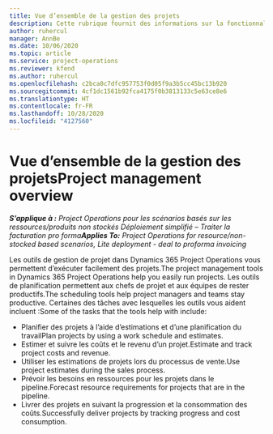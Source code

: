 ```yaml
---
title: Vue d’ensemble de la gestion des projets
description: Cette rubrique fournit des informations sur la fonctionnalité Gestion de projets dans Dynamics 365 Project Operations.
author: ruhercul
manager: AnnBe
ms.date: 10/06/2020
ms.topic: article
ms.service: project-operations
ms.reviewer: kfend
ms.author: ruhercul
ms.openlocfilehash: c2bca0c7dfc957753f0d05f9a3b5cc45bc13b920
ms.sourcegitcommit: 4cf1dc1561b92fca4175f0b3813133c5e63ce8e6
ms.translationtype: HT
ms.contentlocale: fr-FR
ms.lasthandoff: 10/28/2020
ms.locfileid: "4127560"
---
```

# <a name="project-management-overview"></a><span data-ttu-id="1ac8c-103">Vue d’ensemble de la gestion des projets</span><span class="sxs-lookup"><span data-stu-id="1ac8c-103">Project management overview</span></span>

<span data-ttu-id="1ac8c-104">_**S’applique à :** Project Operations pour les scénarios basés sur les ressources/produits non stockés Déploiement simplifié – Traiter la facturation pro forma_</span><span class="sxs-lookup"><span data-stu-id="1ac8c-104">_**Applies To:** Project Operations for resource/non-stocked based scenarios, Lite deployment - deal to proforma invoicing_</span></span>

<span data-ttu-id="1ac8c-105">Les outils de gestion de projet dans Dynamics 365 Project Operations vous permettent d’exécuter facilement des projets.</span><span class="sxs-lookup"><span data-stu-id="1ac8c-105">The project management tools in Dynamics 365 Project Operations help you easily run projects.</span></span> <span data-ttu-id="1ac8c-106">Les outils de planification permettent aux chefs de projet et aux équipes de rester productifs.</span><span class="sxs-lookup"><span data-stu-id="1ac8c-106">The scheduling tools help project managers and teams stay productive.</span></span> <span data-ttu-id="1ac8c-107">Certaines des tâches avec lesquelles les outils vous aident incluent :</span><span class="sxs-lookup"><span data-stu-id="1ac8c-107">Some of the tasks that the tools help with include:</span></span>

- <span data-ttu-id="1ac8c-108">Planifier des projets à l’aide d’estimations et d’une planification du travail</span><span class="sxs-lookup"><span data-stu-id="1ac8c-108">Plan projects by using a work schedule and estimates.</span></span>
- <span data-ttu-id="1ac8c-109">Estimer et suivre les coûts et le revenu d’un projet.</span><span class="sxs-lookup"><span data-stu-id="1ac8c-109">Estimate and track project costs and revenue.</span></span>
- <span data-ttu-id="1ac8c-110">Utiliser les estimations de projets lors du processus de vente.</span><span class="sxs-lookup"><span data-stu-id="1ac8c-110">Use project estimates during the sales process.</span></span>
- <span data-ttu-id="1ac8c-111">Prévoir les besoins en ressources pour les projets dans le pipeline.</span><span class="sxs-lookup"><span data-stu-id="1ac8c-111">Forecast resource requirements for projects that are in the pipeline.</span></span>
- <span data-ttu-id="1ac8c-112">Livrer des projets en suivant la progression et la consommation des coûts.</span><span class="sxs-lookup"><span data-stu-id="1ac8c-112">Successfully deliver projects by tracking progress and cost consumption.</span></span>
